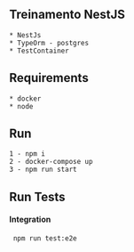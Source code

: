 ## Treinamento NestJS

 ```
 * NestJs
 * TypeOrm - postgres
 * TestContainer
```

## Requirements
 ```
 * docker
 * node
```

## Run

 ```
1 - npm i
2 - docker-compose up
3 - npm run start

```

## Run Tests

#### Integration

 ```
  npm run test:e2e
```
